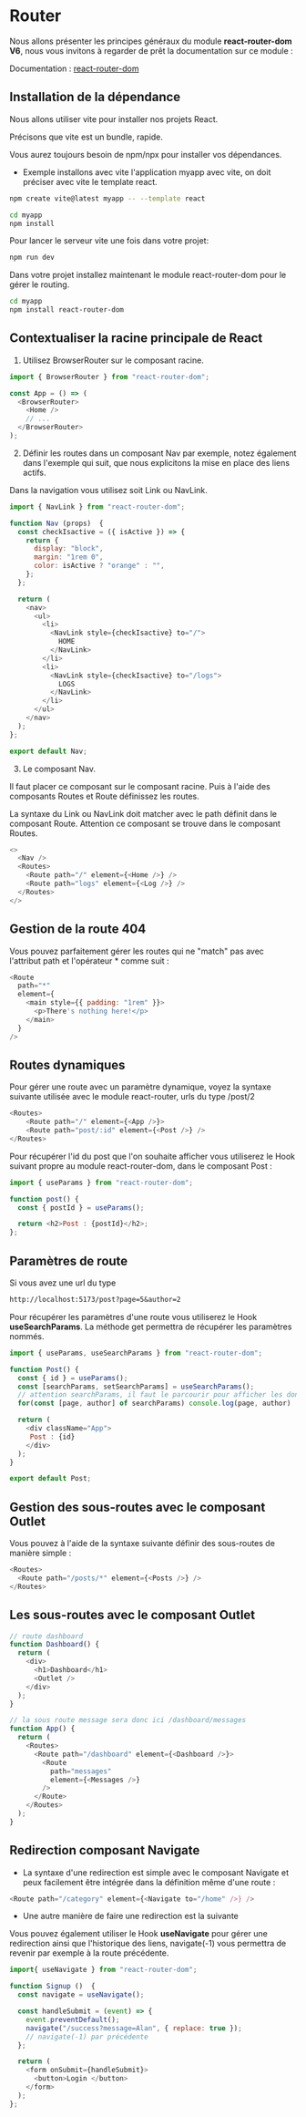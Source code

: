# Router

Nous allons présenter les principes généraux du module **react-router-dom V6**, nous vous invitons à regarder de prêt la documentation sur ce module :

Documentation : [react-router-dom](https://reactrouter.com/)

## Installation de la dépendance

Nous allons utiliser vite pour installer nos projets React.

Précisons que vite est un bundle, rapide.

Vous aurez toujours besoin de npm/npx pour installer vos dépendances.

- Exemple installons avec vite l'application myapp avec vite, on doit préciser avec vite le template react. 

```bash
npm create vite@latest myapp -- --template react

cd myapp
npm install
```

Pour lancer le serveur vite une fois dans votre projet:

```bash
npm run dev
```

Dans votre projet installez maintenant le module react-router-dom pour le gérer le routing.

```bash
cd myapp
npm install react-router-dom
```

## Contextualiser la racine principale de React

1. Utilisez BrowserRouter sur le composant racine.

```js
import { BrowserRouter } from "react-router-dom";

const App = () => (
  <BrowserRouter>
    <Home />
    // ...
  </BrowserRouter>
);
```

2. Définir les routes dans un composant Nav par exemple, notez également dans l'exemple qui suit, que nous explicitons la mise en place des liens actifs.

Dans la navigation vous utilisez soit Link ou NavLink.

```js
import { NavLink } from "react-router-dom";

function Nav (props)  {
  const checkIsactive = ({ isActive }) => {
    return {
      display: "block",
      margin: "1rem 0",
      color: isActive ? "orange" : "",
    };
  };

  return (
    <nav>
      <ul>
        <li>
          <NavLink style={checkIsactive} to="/">
            HOME
          </NavLink>
        </li>
        <li>
          <NavLink style={checkIsactive} to="/logs">
            LOGS
          </NavLink>
        </li>
      </ul>
    </nav>
  );
};

export default Nav;
```

3. Le composant Nav.

Il faut placer ce composant sur le composant racine. Puis à l'aide des composants Routes et Route définissez les routes.

La syntaxe du Link ou NavLink doit matcher avec le path définit dans le composant Route. Attention ce composant se trouve dans le composant Routes.

```js
<>
  <Nav />
  <Routes>
    <Route path="/" element={<Home />} />
    <Route path="logs" element={<Log />} />
  </Routes>
</>
```

## Gestion de la route 404 

Vous pouvez parfaitement gérer les routes qui ne "match" pas avec l'attribut path et l'opérateur \* comme suit :

```js
<Route
  path="*"
  element={
    <main style={{ padding: "1rem" }}>
      <p>There's nothing here!</p>
    </main>
  }
/>
```

## Routes dynamiques

Pour gérer une route avec un paramètre dynamique, voyez la syntaxe suivante utilisée avec le module react-router, urls du type /post/2

```js
<Routes>
    <Route path="/" element={<App />}>
    <Route path="post/:id" element={<Post />} />
</Routes>
```

Pour récupérer l'id du post que l'on souhaite afficher vous utiliserez le Hook suivant propre au module react-router-dom, dans le composant Post :

```js
import { useParams } from "react-router-dom";

function post() {
  const { postId } = useParams();

  return <h2>Post : {postId}</h2>;
};
```

## Paramètres de route

Si vous avez une url du type 

```txt
http://localhost:5173/post?page=5&author=2
```

Pour récupérer les paramètres d'une route vous utiliserez le Hook **useSearchParams**. La méthode get permettra de récupérer les paramètres nommés.


```js
import { useParams, useSearchParams } from "react-router-dom";

function Post() {
  const { id } = useParams();
  const [searchParams, setSearchParams] = useSearchParams();
  // attention searchParams, il faut le parcourir pour afficher les données
  for(const [page, author] of searchParams) console.log(page, author)

  return (
    <div className="App">
     Post : {id}
    </div>
  );
}

export default Post;
```

## Gestion des sous-routes avec le composant Outlet

Vous pouvez à l'aide de la syntaxe suivante définir des sous-routes de manière simple :

```js
<Routes>
  <Route path="/posts/*" element={<Posts />} />
</Routes>
```


## Les sous-routes avec le composant Outlet

```js
// route dashboard
function Dashboard() {
  return (
    <div>
      <h1>Dashboard</h1>
      <Outlet />
    </div>
  );
}

// la sous route message sera donc ici /dashboard/messages
function App() {
  return (
    <Routes>
      <Route path="/dashboard" element={<Dashboard />}>
        <Route
          path="messages"
          element={<Messages />}
        />
      </Route>
    </Routes>
  );
}
```

## Redirection composant Navigate

- La syntaxe d'une redirection est simple avec le composant Navigate et peux facilement être intégrée dans la définition même d'une route :

```js
<Route path="/category" element={<Navigate to="/home" />} />
```

- Une autre manière de faire une redirection est la suivante

Vous pouvez également utiliser le Hook **useNavigate** pour gérer une redirection ainsi que l'historique des liens, navigate(-1) vous permettra de revenir par exemple à la route précédente.

```js
import{ useNavigate } from "react-router-dom";

function Signup ()  {
  const navigate = useNavigate();

  const handleSubmit = (event) => {
    event.preventDefault();
    navigate("/success?message=Alan", { replace: true });
    // navigate(-1) par précédente
  };

  return (
    <form onSubmit={handleSubmit}>
      <button>Login </button>
    </form>
  );
};
```
